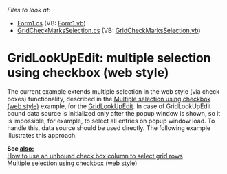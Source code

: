 <!-- default file list -->
*Files to look at*:

* [Form1.cs](./CS/GridLookUpEditCBMultipleSelection/Form1.cs) (VB: [Form1.vb](./VB/GridLookUpEditCBMultipleSelection/Form1.vb))
* [GridCheckMarksSelection.cs](./CS/GridLookUpEditCBMultipleSelection/GridCheckMarksSelection.cs) (VB: [GridCheckMarksSelection.vb](./VB/GridLookUpEditCBMultipleSelection/GridCheckMarksSelection.vb))
<!-- default file list end -->
# GridLookUpEdit: multiple selection using checkbox (web style)


<p>The current example extends multiple selection in the web style (via check boxes) functionality, described in the <a href="https://www.devexpress.com/Support/Center/p/E1271">Multiple selection using checkbox (web style)</a> example, for the <a href="http://documentation.devexpress.com/#WindowsForms/clsDevExpressXtraEditorsGridLookUpEdittopic"><u>GridLookUpEdit</u></a>. In case of GridLookUpEdit bound data source is initialized only after the popup window is shown, so it is impossible, for example, to select all entries on popup window load. To handle this, data source should be used directly. The following example illustrates this approach.</p><p><strong>See </strong><strong><u>also:</u></strong><br />
<a href="https://www.devexpress.com/Support/Center/p/E990">How to use an unbound check box column to select grid rows</a><br />
<a href="https://www.devexpress.com/Support/Center/p/E1271">Multiple selection using checkbox (web style)</a></p>

<br/>


